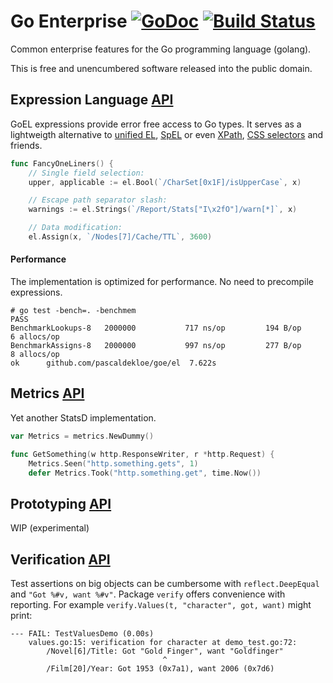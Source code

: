 # Go Enterprise [![GoDoc](https://godoc.org/github.com/pascaldekloe/goe?status.svg)](https://godoc.org/github.com/pascaldekloe/goe) [![Build Status](https://travis-ci.org/pascaldekloe/goe.svg?branch=master)](https://travis-ci.org/pascaldekloe/goe)

Common enterprise features for the Go programming language (golang).

This is free and unencumbered software released into the public domain.


## Expression Language [API](http://godoc.org/github.com/pascaldekloe/goe/el)

GoEL expressions provide error free access to Go types.
It serves as a lightweigth alternative to [unified EL](https://docs.oracle.com/javaee/5/tutorial/doc/bnahq.html), [SpEL](http://docs.spring.io/spring/docs/current/spring-framework-reference/html/expressions.html) or even [XPath](http://www.w3.org/TR/xpath), [CSS selectors](http://www.w3.org/TR/css3-selectors) and friends.

``` Go
func FancyOneLiners() {
	// Single field selection:
	upper, applicable := el.Bool(`/CharSet[0x1F]/isUpperCase`, x)

	// Escape path separator slash:
	warnings := el.Strings(`/Report/Stats["I\x2fO"]/warn[*]`, x)

	// Data modification:
	el.Assign(x, `/Nodes[7]/Cache/TTL`, 3600)
```

#### Performance

The implementation is optimized for performance. No need to precompile expressions.

```
# go test -bench=. -benchmem
PASS
BenchmarkLookups-8	 2000000	       717 ns/op	     194 B/op	       6 allocs/op
BenchmarkAssigns-8	 2000000	       997 ns/op	     277 B/op	       8 allocs/op
ok  	github.com/pascaldekloe/goe/el	7.622s
```


## Metrics [API](https://godoc.org/github.com/pascaldekloe/goe/metrics)

Yet another StatsD implementation.

``` Go
var Metrics = metrics.NewDummy()

func GetSomething(w http.ResponseWriter, r *http.Request) {
	Metrics.Seen("http.something.gets", 1)
	defer Metrics.Took("http.something.get", time.Now())
```


## Prototyping [API](http://godoc.org/github.com/pascaldekloe/goe/prototype)

WIP (experimental)


## Verification [API](http://godoc.org/github.com/pascaldekloe/goe/verify)

Test assertions on big objects can be cumbersome with ```reflect.DeepEqual``` and ```"Got %#v, want %#v"```.
Package `verify` offers convenience with reporting. For example `verify.Values(t, "character", got, want)` might print:

```
--- FAIL: TestValuesDemo (0.00s)
	values.go:15: verification for character at demo_test.go:72:
		/Novel[6]/Title: Got "Gold Finger", want "Goldfinger"
		                          ^
		/Film[20]/Year: Got 1953 (0x7a1), want 2006 (0x7d6)
```
